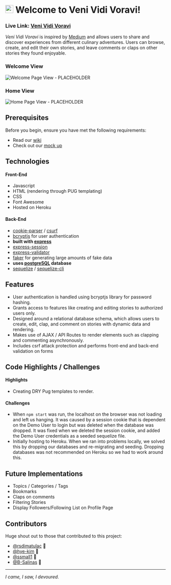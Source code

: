 # <img src="public/favicon.ico" width="25" height="25"> Welcome to Veni Vidi Voravi! 

### **Live Link: [Veni Vidi Voravi](https://venividivoravi.herokuapp.com/welcome/)**

_Veni Vidi Voravi_ is inspired by [Medium](https://medium.com/) and allows users to share and discover experiences from different culinary adventures. Users can browse, create, and edit their own stories, and leave comments or claps on other stories they found enjoyable. 

### Welcome View
![Welcome Page View - PLACEHOLDER](public/images/welcome-page-2.gif)

### Home View
![Home Page View - PLACEHOLDER](/public/images/home-page-2.gif)

## Prerequisites
Before you begin, ensure you have met the following requirements:
- Read our [wiki](https://github.com/rsdimatulac/Veni-Vidi-Voravi/wiki)
- Check out our [mock up](https://xd.adobe.com/view/d624d3bf-eb54-41ef-9911-aa0c0d704abf-8377/specs/)

##  Technologies
#### Front-End
- Javascript
- HTML (rendering through PUG templating)
- CSS
- Font Awesome
- Hosted on Heroku

#### Back-End
- [cookie-parser](https://www.npmjs.com/package/cookie-parser) / [csurf](https://www.npmjs.com/package/csurf)
- [bcryptjs](https://www.npmjs.com/package/bcryptjs) for user authentication
- **built with [express](https://expressjs.com/)**
- [express-session](https://www.npmjs.com/package/express-session)
- [express-validator](https://www.npmjs.com/package/express-validator)
- [faker](https://www.npmjs.com/package/faker) for generating large amounts of fake data
- **uses [postgreSQL](https://www.postgresql.org/) database**
- [sequelize](https://www.npmjs.com/package/sequelize) / [sequelize-cli](https://www.npmjs.com/package/sequelize-cli)

## Features
- User authentication is handled using bcryptjs library for password hashing.
- Grants access to features like creating and editing stories to authorized users only.
- Designed around a relational database schema, which allows users to create, edit, clap, and comment on stories with dynamic data and rendering.
- Makes use of AJAX / API Routes to render elements such as clapping and commenting asynchronously.
- Includes csrf attack protection and performs front-end and back-end validation on forms

## Code Highlights / Challenges 

#### Highlights 
- Creating DRY Pug templates to render.

#### Challenges
- When `npm start` was run, the localhost on the browser was not loading and left us hanging. It was caused by a session cookie that is dependent on the Demo User to login but was deleted when the database was dropped. It was fixed when we deleted the session cookie, and added the Demo User credentials as a seeded sequelize file.
- Initially hosting to Heroku. When we ran into problems locally, we solved this by dropping our databases and re-migrating and seeding. Dropping databases was not recommended on Heroku so we had to work around this. 

## Future Implementations 
 - Topics / Categories / Tags
- Bookmarks
- Claps on comments
- Filtering Stories
- Display Followers/Following List on Profile Page

## Contributors
Huge shout out to those that contributed to this project:
- [@rsdimatulac](https://github.com/rsdimatulac) 🚁
- [@hye-kim](https://github.com/hye-kim) 🎴
- [@ssmall1](https://github.com/ssmall1) 🌿
- [@B-Salinas](https://github.com/B-Salinas) 👾

---

_I came, I saw, I devoured._
